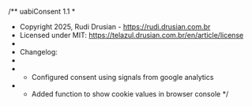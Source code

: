 /** uabiConsent 1.1
*
* Copyright 2025, Rudi Drusian - https://rudi.drusian.com.br
* Licensed under MIT: https://telazul.drusian.com.br/en/article/license
*
* Changelog:
*
* - Configured consent using signals from google analytics
* - Added function to show cookie values ​​in browser console
*/
